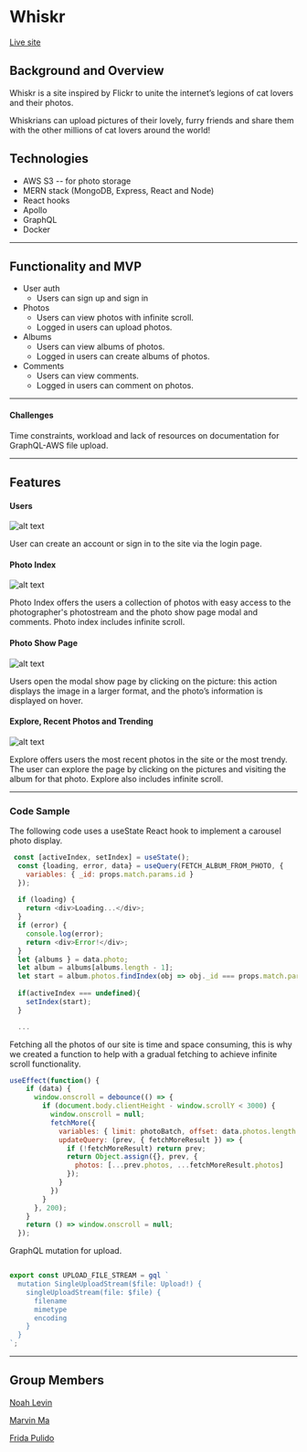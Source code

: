 # Whiskr

[Live site ](http://whiskr.herokuapp.com)

## Background and Overview

Whiskr is a site inspired by Flickr to unite the internet’s legions of cat lovers and their photos. 

Whiskrians can upload pictures of their lovely, furry friends and share them with the other millions of cat lovers around the world!

## Technologies 
 * AWS S3 -- for photo storage
 * MERN stack (MongoDB, Express, React and Node)
 * React hooks 
 * Apollo
 * GraphQL
 * Docker

--------------------

## Functionality and MVP

* User auth
    *  Users can sign up and sign in
*  Photos
    *  Users can view photos with infinite scroll.
    *  Logged in users can upload photos.
*  Albums
    *  Users can view albums of photos.
    *  Logged in users can create albums of photos.
*  Comments
    *  Users can view comments.
    *  Logged in users can comment on photos.

-----------------


#### Challenges

Time constraints, workload and lack of resources on documentation for GraphQL-AWS file upload. 

---------------

## Features

#### Users

![alt text](https://i.imgur.com/jtT4MbB.png)

User can create an account or sign in to the site via the login page. 

#### Photo Index
![alt text](https://i.imgur.com/7t7k6Dt.png)

Photo Index offers  the users  a collection of photos with easy access to the photographer's photostream and the photo show page modal and comments. Photo index includes infinite scroll.

#### Photo Show Page
![alt text](https://i.imgur.com/DNWry13.png)

Users open the modal show page by clicking on the picture: this action displays  the image in a larger format, and the photo’s information is displayed on hover.


#### Explore, Recent Photos and Trending

![alt text](https://i.imgur.com/9c3bhtF.png)

Explore offers users the most recent photos in the site or  the most trendy. The user can explore the page by clicking on the pictures and visiting the album for that photo.	Explore also includes infinite scroll.


--------------
### Code Sample

The following code uses a useState React hook to implement a carousel photo display.
```javascript
 const [activeIndex, setIndex] = useState();
  const {loading, error, data} = useQuery(FETCH_ALBUM_FROM_PHOTO, {
    variables: { _id: props.match.params.id }
  });
  
  if (loading) {
    return <div>Loading...</div>;
  }
  if (error) {
    console.log(error);
    return <div>Error!</div>;
  }
  let {albums } = data.photo;
  let album = albums[albums.length - 1];
  let start = album.photos.findIndex(obj => obj._id === props.match.params.id);
  
  if(activeIndex === undefined){
    setIndex(start);
  }

  ...
```
<!-- Add more information -->
Fetching all the photos of our site is time and space consuming, this is why we created a function to help with a gradual fetching to achieve infinite scroll functionality.
```javascript
useEffect(function() {
    if (data) {
      window.onscroll = debounce(() => {
        if (document.body.clientHeight - window.scrollY < 3000) {
          window.onscroll = null;
          fetchMore({
            variables: { limit: photoBatch, offset: data.photos.length },
            updateQuery: (prev, { fetchMoreResult }) => {
              if (!fetchMoreResult) return prev;
              return Object.assign({}, prev, {
                photos: [...prev.photos, ...fetchMoreResult.photos]
              });
            }
          })
        }
      }, 200);
    }
    return () => window.onscroll = null;
  });
```
<!-- Add more information about Upload -->
 GraphQL mutation for upload. 
```javascript

export const UPLOAD_FILE_STREAM = gql `
  mutation SingleUploadStream($file: Upload!) {
    singleUploadStream(file: $file) {
      filename
      mimetype
      encoding
    }
  }
`;
```


--------------

## Group Members

[Noah Levin](https://github.com/nllevin)

[Marvin Ma](https://github.com/yma010)

[Frida Pulido](https://github.com/FridaPolished)
